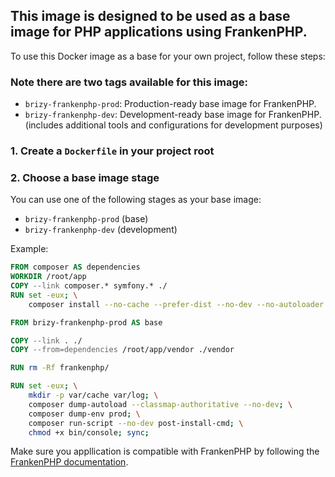 ## This image is designed to be used as a base image for PHP applications using FrankenPHP.

To use this Docker image as a base for your own project, follow these steps:

### Note there are two tags available for this image:
- ```brizy-frankenphp-prod```: Production-ready base image for FrankenPHP.
- ```brizy-frankenphp-dev```: Development-ready base image for FrankenPHP. (includes additional tools and configurations for development purposes)

### 1. Create a `Dockerfile` in your project root

### 2. Choose a base image stage

You can use one of the following stages as your base image:
- `brizy-frankenphp-prod` (base)
- `brizy-frankenphp-dev` (development)

Example:
```dockerfile
FROM composer AS dependencies
WORKDIR /root/app
COPY --link composer.* symfony.* ./
RUN set -eux; \
	composer install --no-cache --prefer-dist --no-dev --no-autoloader --no-scripts --no-progress

FROM brizy-frankenphp-prod AS base

COPY --link . ./
COPY --from=dependencies /root/app/vendor ./vendor

RUN rm -Rf frankenphp/

RUN set -eux; \
	mkdir -p var/cache var/log; \
	composer dump-autoload --classmap-authoritative --no-dev; \
	composer dump-env prod; \
	composer run-script --no-dev post-install-cmd; \
	chmod +x bin/console; sync;

```

Make sure you appllication is compatible with FrankenPHP by following the [FrankenPHP documentation](https://frankenphp.dev/docs/).